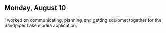 
## Monday, August 10

I worked on communicating, planning, and getting equipmet together for the Sandpiper Lake elodea application.

